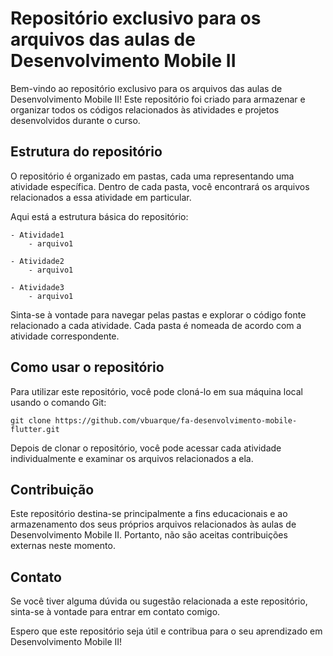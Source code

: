 # Repositório exclusivo para os arquivos das aulas de Desenvolvimento Mobile II

Bem-vindo ao repositório exclusivo para os arquivos das aulas de Desenvolvimento Mobile II! Este repositório foi criado para armazenar e organizar todos os códigos relacionados às atividades e projetos desenvolvidos durante o curso.

## Estrutura do repositório

O repositório é organizado em pastas, cada uma representando uma atividade específica. Dentro de cada pasta, você encontrará os arquivos relacionados a essa atividade em particular.

Aqui está a estrutura básica do repositório:

```
- Atividade1
    - arquivo1

- Atividade2
    - arquivo1

- Atividade3
    - arquivo1
```

Sinta-se à vontade para navegar pelas pastas e explorar o código fonte relacionado a cada atividade. Cada pasta é nomeada de acordo com a atividade correspondente.

## Como usar o repositório

Para utilizar este repositório, você pode cloná-lo em sua máquina local usando o comando Git:

```
git clone https://github.com/vbuarque/fa-desenvolvimento-mobile-flutter.git
```

Depois de clonar o repositório, você pode acessar cada atividade individualmente e examinar os arquivos relacionados a ela.

## Contribuição

Este repositório destina-se principalmente a fins educacionais e ao armazenamento dos seus próprios arquivos relacionados às aulas de Desenvolvimento Mobile II. Portanto, não são aceitas contribuições externas neste momento.

## Contato

Se você tiver alguma dúvida ou sugestão relacionada a este repositório, sinta-se à vontade para entrar em contato comigo.

Espero que este repositório seja útil e contribua para o seu aprendizado em Desenvolvimento Mobile II!